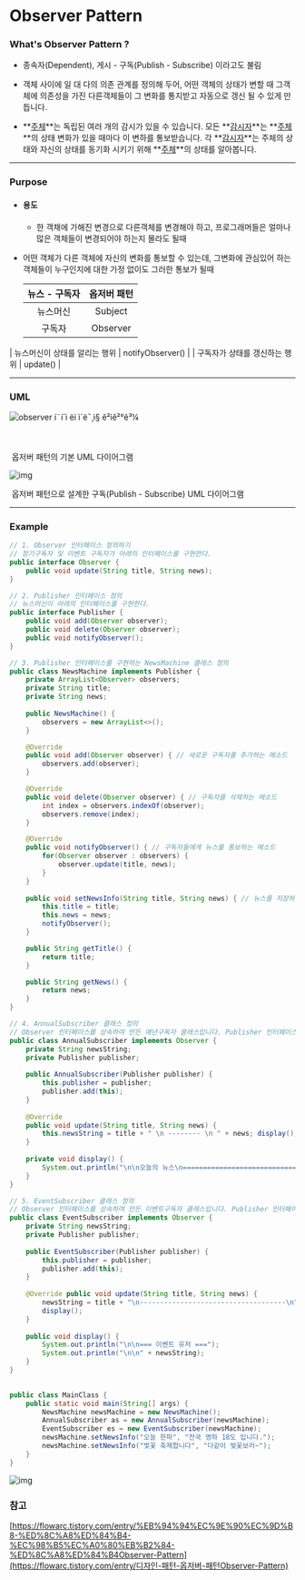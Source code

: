 # Observer Pattern



### What's Observer Pattern ?

- 종속자(Dependent), 게시 - 구독(Publish - Subscribe) 이라고도 불림

- 객체 사이에 일 대 다의 의존 관계를 정의해 두어, 어떤 객체의 상태가 변할 때 그객체에 의존성을 가진 다른객체들이 그 변화를 통지받고 자동으로 갱신 될 수 있게 만듭니다.
- **<u>주체</u>**는 독립된 여러 개의 감시가 있을 수 있습니다. 모든 **<u>감시자</u>**는 **<u>주체</u>**의 상태 변화가 있을 때마다 이 변하를 통보받습니다. 각 **<u>감시자</u>**는 주체의 상태와 자신의 상태를 동기화 시키기 위해 **<u>주체</u>**의 상태를 알아봅니다.

  

------

  

### Purpose



- #### 용도

  - 한 객채에 가해진 변경으로 다른객체를 변경해야 하고, 프로그래머들은 얼마나 많은 객체들이 변경되어야 하는지 몰라도 될때
- 어떤 객체가 다른 객체에 자신의 변화를 통보할 수 있는데, 그변화에 관심있어 하는 객체들이 누구인지에 대한 가정 없이도 그러한 통보가 될때
  

  
  |       **뉴스 - 구독자**       | **옵저버 패턴**  |
  | :---------------------------: | :--------------: |
  |           뉴스머신            |     Subject      |
  |            구독자             |     Observer     |
| 뉴스머신이 상태를 알리는 행위 | notifyObserver() |
  | 구독자가 상태를 갱신하는 행위 |     update()     |

    
  
  ------
  
    

### UML

![observer í¨í´ì ëí ì´ë¯¸ì§ ê²ìê²°ê³¼](https://upload.wikimedia.org/wikipedia/commons/thumb/8/8d/Observer.svg/854px-Observer.svg.png)

​													       	

​															옵저버 패턴의 기본 UML 다이어그램



![img](https://t1.daumcdn.net/cfile/tistory/2214233B56A4D98611)

​                                         옵저버 패턴으로 설계한 구독(Publish - Subscribe) UML 다이어그램





------



### Example

```java
// 1. Observer 인터페이스 정의하기
// 정기구독자 및 이벤트 구독자가 아래의 인터페이스를 구현한다.
public interface Observer { 
    public void update(String title, String news); 
}
```



```java
// 2. Publisher 인터페이스 정의
// 뉴스머신이 아래의 인터페이스를 구현한다.
public interface Publisher { 
    public void add(Observer observer); 
    public void delete(Observer observer); 
    public void notifyObserver(); 
}
```



```java
// 3. Publisher 인터페이스를 구현하는 NewsMachine 클래스 정의
public class NewsMachine implements Publisher {
	private ArrayList<Observer> observers;
	private String title;
	private String news;
	
	public NewsMachine() {
		observers = new ArrayList<>();
	}

	@Override
	public void add(Observer observer) { // 새로운 구독자를 추가하는 메소드
		observers.add(observer);
	}

	@Override
	public void delete(Observer observer) { // 구독자를 삭제하는 메소드
		int index = observers.indexOf(observer);
		observers.remove(index);
	}

	@Override
	public void notifyObserver() { // 구독자들에게 뉴스를 통보하는 메소드
		for(Observer observer : observers) {
			observer.update(title, news);
		}
	}
	
	public void setNewsInfo(String title, String news) { // 뉴스를 저장하는 메소드
		this.title = title;
		this.news = news;
		notifyObserver();
	}

	public String getTitle() {
		return title;
	}

	public String getNews() {
		return news;
	}
}
```



```java
// 4. AnnualSubscriber 클래스 정의
// Observer 인터페이스를 상속하여 만든 매년구독자 클래스입니다. Publisher 인터페이스를 구현한 클래스에서 Observer 인터페이스의 update()메소드를 호출 하게되면 자신이 구현한 메소드를 호출합니다.
public class AnnualSubscriber implements Observer { 
    private String newsString; 
    private Publisher publisher;
    
    public AnnualSubscriber(Publisher publisher) { 
        this.publisher = publisher; 
        publisher.add(this); 
    } 
    
    @Override 
    public void update(String title, String news) {
        this.newsString = title + " \n -------- \n " + news; display(); 
    } 
    
    private void display() { 
        System.out.println("\n\n오늘의 뉴스\n============================\n\n" + newsString); 
    }
}
```



```java
// 5. EventSubscriber 클래스 정의
// Observer 인터페이스를 상속하여 만든 이벤트구독자 클래스입니다. Publisher 인터페이스를 구현한 클래스에서 Observer 인터페이스의 update()메소드를 호출 하게되면 자신이 구현한 메소드를 호출합니다.
public class EventSubscriber implements Observer { 
    private String newsString; 
    private Publisher publisher; 
    
    public EventSubscriber(Publisher publisher) {
        this.publisher = publisher; 
        publisher.add(this); 
    } 
    
    @Override public void update(String title, String news) {
        newsString = title + "\n------------------------------------\n" + news; 
        display(); 
    } 
    
    public void display() { 
        System.out.println("\n\n=== 이벤트 유저 ==="); 
        System.out.println("\n\n" + newsString); 
    } 
}
    
```



```java
public class MainClass { 
    public static void main(String[] args) { 
        NewsMachine newsMachine = new NewsMachine(); 
        AnnualSubscriber as = new AnnualSubscriber(newsMachine); 
        EventSubscriber es = new EventSubscriber(newsMachine); 
        newsMachine.setNewsInfo("오늘 한파", "전국 영하 18도 입니다."); 
        newsMachine.setNewsInfo("벛꽃 축제합니다", "다같이 벚꽃보러~"); 
    } 
}
```




![img](https://t1.daumcdn.net/cfile/tistory/2411803B56A4DEA827)



### 참고

[https://flowarc.tistory.com/entry/%EB%94%94%EC%9E%90%EC%9D%B8-%ED%8C%A8%ED%84%B4-%EC%98%B5%EC%A0%80%EB%B2%84-%ED%8C%A8%ED%84%B4Observer-Pattern](https://flowarc.tistory.com/entry/디자인-패턴-옵저버-패턴Observer-Pattern)

